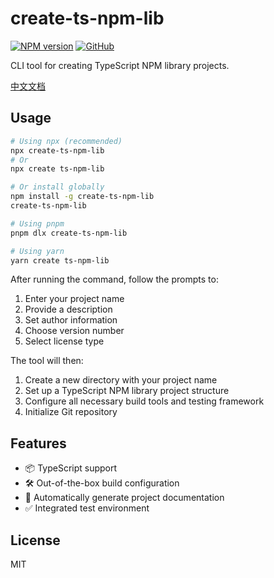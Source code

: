 # create-ts-npm-lib

[![NPM version](https://img.shields.io/npm/v/create-ts-npm-lib.svg)](https://www.npmjs.com/package/create-ts-npm-lib)
[![GitHub](https://img.shields.io/github/license/little-thing/create-ts-npm-lib)](https://github.com/little-thing/create-ts-npm-lib/blob/main/LICENSE)

CLI tool for creating TypeScript NPM library projects.

[中文文档](./README.zh-CN.md)

## Usage

```bash
# Using npx (recommended)
npx create-ts-npm-lib
# Or
npx create ts-npm-lib

# Or install globally
npm install -g create-ts-npm-lib
create-ts-npm-lib

# Using pnpm
pnpm dlx create-ts-npm-lib

# Using yarn
yarn create ts-npm-lib
```

After running the command, follow the prompts to:
1. Enter your project name
2. Provide a description
3. Set author information
4. Choose version number
5. Select license type

The tool will then:
1. Create a new directory with your project name
2. Set up a TypeScript NPM library project structure
3. Configure all necessary build tools and testing framework
4. Initialize Git repository

## Features

- 📦 TypeScript support
- 🛠️ Out-of-the-box build configuration
- 📝 Automatically generate project documentation
- ✅ Integrated test environment

## License

MIT